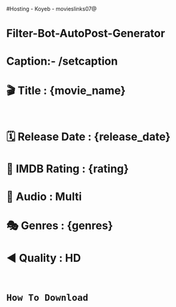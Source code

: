 #Hosting - Koyeb - movieslinks07@

# Filter-Bot-AutoPost-Generator

# Caption:- /setcaption
# <b>🎬 Title : </b> {movie_name}<br><br>
# <b>🗓 Release Date : {release_date}</b><br>
# <b>🌟 IMDB Rating : {rating}<br>
# 📢 Audio : Multi <br>
# 🎭 Genres : {genres}<br>
# ◀️ Quality : HD</b><br><br>
# ```How To Download```
